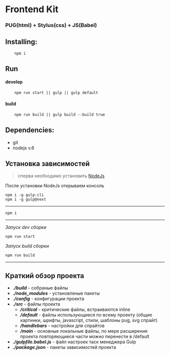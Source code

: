 # Frontend Kit
### PUG(html) + Stylus(css) + JS(Babel)
## Installing:

``` console
    npm i
```

## Run

#### develop
``` console
    npm run start || gulp || gulp default
```

#### build
``` console
    npm run build || gulp build --build true
```

## Dependencies:

* git
* nodejs v.6

## Установка зависимостей
> сперва необходимо установить [NodeJs](https://nodejs.org/en/)

После установки NodeJs открываем консоль

``` console
npm i -g gulp-cli
npm i -g gulp@next
```
---
``` console
npm i
```
---
*Запуск dev сборки*
``` console
npm run start
```
*Запуск build сборки*
``` console
npm run build
```
---
## Краткий обзор проекта
* **_./build_** - собраные файлы
* **_./node_modules_** - установленые пакеты
* **_./config_** - конфигурации проекта
* **_./src_** - файлы проекта
    * **_/critical_** - критические файлы, встраиваются inline
    * **_/default_** - файлы использующиеся по всему проекту (общие картинки, шрифты, javascript, стили, шаблоны pug, svg спрайт)
    * **_/handlebars_** - настройки для спрайтов
    * **_/main_** - основные локальные файлы, по мере расширения проекта повторяющиеся части можно перенести в /default
* **_./gulpfile.babel.js_** - файл настроек таск менеджера Gulp
* **_./package.json_** - пакеты зависимостей проекта
